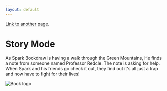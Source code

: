 ```yaml
---
layout: default
---
```



[Link to another page](./another-page.html).



# Story Mode

As Spark Bookdraw is having a walk through the Green Mountains, He finds a note from someone named Professor Redcle. The note is asking for help. When Spark and his friends go check it out, they find out it's all just a trap and now have to fight for their lives! 

![Book logo](/Projectmasternoi/Puzzle-Crackin-Spirit/assets/logo.png)
